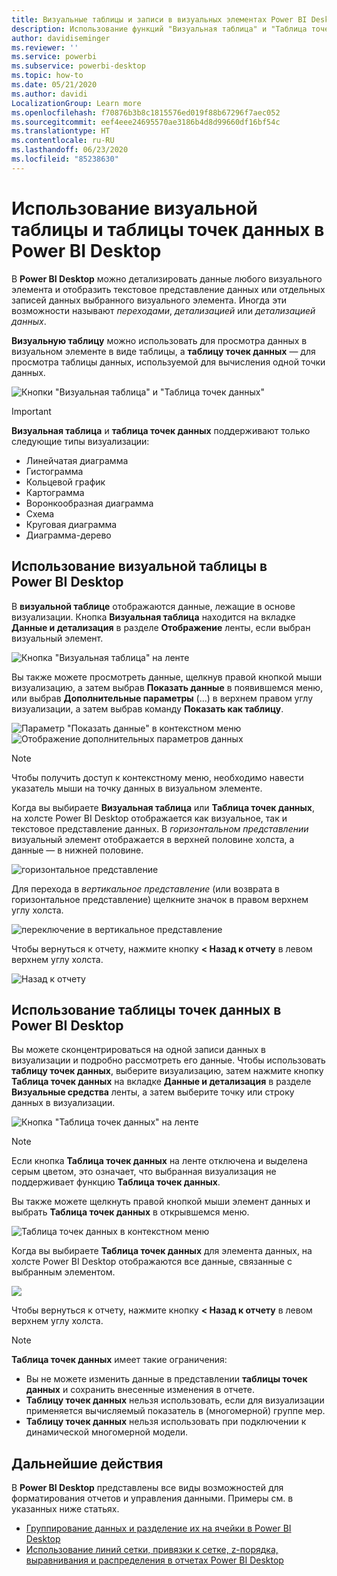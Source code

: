 ```yaml
---
title: Визуальные таблицы и записи в визуальных элементах Power BI Desktop
description: Использование функций "Визуальная таблица" и "Таблица точек данных" в Power BI Desktop для детализации сведений
author: davidiseminger
ms.reviewer: ''
ms.service: powerbi
ms.subservice: powerbi-desktop
ms.topic: how-to
ms.date: 05/21/2020
ms.author: davidi
LocalizationGroup: Learn more
ms.openlocfilehash: f70876b3b8c1815576ed019f88b67296f7aec052
ms.sourcegitcommit: eef4eee24695570ae3186b4d8d99660df16bf54c
ms.translationtype: HT
ms.contentlocale: ru-RU
ms.lasthandoff: 06/23/2020
ms.locfileid: "85238630"
---
```

# <a name="use-visual-table-and-data-point-table-in-power-bi-desktop"></a>Использование визуальной таблицы и таблицы точек данных в Power BI Desktop
В **Power BI Desktop** можно детализировать данные любого визуального элемента и отобразить текстовое представление данных или отдельных записей данных выбранного визуального элемента. Иногда эти возможности называют *переходами*, *детализацией* или *детализацией данных*.

**Визуальную таблицу** можно использовать для просмотра данных в визуальном элементе в виде таблицы, а **таблицу точек данных** — для просмотра таблицы данных, используемой для вычисления одной точки данных. 

![Кнопки "Визуальная таблица" и "Таблица точек данных"](media/desktop-see-data-see-records/see-data-record.png)

>[!IMPORTANT]
>**Визуальная таблица** и **таблица точек данных** поддерживают только следующие типы визуализации:
>  - Линейчатая диаграмма
>  - Гистограмма
>  - Кольцевой график
>  - Картограмма
>  - Воронкообразная диаграмма
>  - Схема
>  - Круговая диаграмма
>  - Диаграмма-дерево

## <a name="use-visual-table-in-power-bi-desktop"></a>Использование визуальной таблицы в Power BI Desktop

В **визуальной таблице** отображаются данные, лежащие в основе визуализации. Кнопка **Визуальная таблица** находится на вкладке **Данные и детализация** в разделе **Отображение** ленты, если выбран визуальный элемент.

![Кнопка "Визуальная таблица" на ленте](media/desktop-see-data-see-records/visual-table-01.png)

Вы также можете просмотреть данные, щелкнув правой кнопкой мыши визуализацию, а затем выбрав **Показать данные** в появившемся меню, или выбрав **Дополнительные параметры** (...) в верхнем правом углу визуализации, а затем выбрав команду **Показать как таблицу**.

![Параметр "Показать данные" в контекстном меню](media/desktop-see-data-see-records/visual-table-02.png)&nbsp;&nbsp;![Отображение дополнительных параметров данных](media/desktop-see-data-see-records/visual-table-03.png)

> [!NOTE]
> Чтобы получить доступ к контекстному меню, необходимо навести указатель мыши на точку данных в визуальном элементе.

Когда вы выбираете **Визуальная таблица** или **Таблица точек данных**, на холсте Power BI Desktop отображается как визуальное, так и текстовое представление данных. В *горизонтальном представлении* визуальный элемент отображается в верхней половине холста, а данные — в нижней половине. 

![горизонтальное представление](media/desktop-see-data-see-records/visual-table-04.png)

Для перехода в *вертикальное представление* (или возврата в горизонтальное представление) щелкните значок в правом верхнем углу холста.

![переключение в вертикальное представление](media/desktop-see-data-see-records/visual-table-05.png)

Чтобы вернуться к отчету, нажмите кнопку **< Назад к отчету** в левом верхнем углу холста.

![Назад к отчету](media/desktop-see-data-see-records/visual-table-06.png)

## <a name="use-data-point-table-in-power-bi-desktop"></a>Использование таблицы точек данных в Power BI Desktop

Вы можете сконцентрироваться на одной записи данных в визуализации и подробно рассмотреть его данные. Чтобы использовать **таблицу точек данных**, выберите визуализацию, затем нажмите кнопку **Таблица точек данных** на вкладке **Данные и детализация** в разделе **Визуальные средства** ленты, а затем выберите точку или строку данных в визуализации. 

![Кнопка "Таблица точек данных" на ленте](media/desktop-see-data-see-records/visual-table-07.png)

> [!NOTE]
> Если кнопка **Таблица точек данных** на ленте отключена и выделена серым цветом, это означает, что выбранная визуализация не поддерживает функцию **Таблица точек данных**.

Вы также можете щелкнуть правой кнопкой мыши элемент данных и выбрать **Таблица точек данных** в открывшемся меню.

![Таблица точек данных в контекстном меню](media/desktop-see-data-see-records/visual-table-08.png)

Когда вы выбираете **Таблица точек данных** для элемента данных, на холсте Power BI Desktop отображаются все данные, связанные с выбранным элементом. 

![](media/desktop-see-data-see-records/visual-table-09.png)

Чтобы вернуться к отчету, нажмите кнопку **< Назад к отчету** в левом верхнем углу холста.


> [!NOTE]
>**Таблица точек данных** имеет такие ограничения:
> - Вы не можете изменить данные в представлении **таблицы точек данных** и сохранить внесенные изменения в отчете.
> - **Таблицу точек данных** нельзя использовать, если для визуализации применяется вычисляемый показатель в (многомерной) группе мер.
> - **Таблицу точек данных** нельзя использовать при подключении к динамической многомерной модели.

## <a name="next-steps"></a>Дальнейшие действия
В **Power BI Desktop** представлены все виды возможностей для форматирования отчетов и управления данными. Примеры см. в указанных ниже статьях.

* [Группирование данных и разделение их на ячейки в Power BI Desktop](desktop-grouping-and-binning.md)
* [Использование линий сетки, привязки к сетке, z-порядка, выравнивания и распределения в отчетах Power BI Desktop](desktop-gridlines-snap-to-grid.md)

